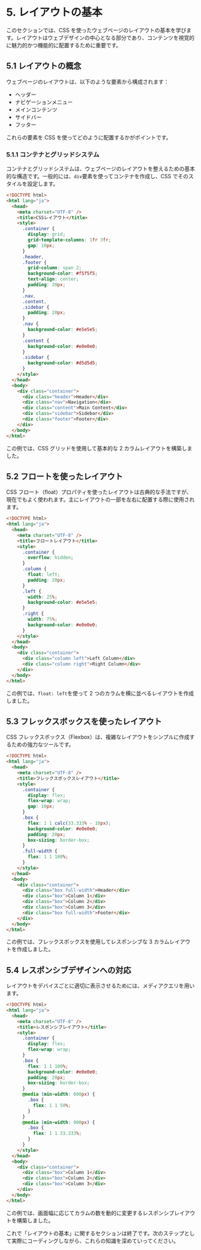 # 5. レイアウトの基本

このセクションでは、CSS を使ったウェブページのレイアウトの基本を学びます。レイアウトはウェブデザインの中心となる部分であり、コンテンツを視覚的に魅力的かつ機能的に配置するために重要です。

## 5.1 レイアウトの概念

ウェブページのレイアウトは、以下のような要素から構成されます：

- ヘッダー
- ナビゲーションメニュー
- メインコンテンツ
- サイドバー
- フッター

これらの要素を CSS を使ってどのように配置するかがポイントです。

### 5.1.1 コンテナとグリッドシステム

コンテナとグリッドシステムは、ウェブページのレイアウトを整えるための基本的な構造です。一般的には、`div`要素を使ってコンテナを作成し、CSS でそのスタイルを設定します。

```html
<!DOCTYPE html>
<html lang="ja">
  <head>
    <meta charset="UTF-8" />
    <title>CSSレイアウト</title>
    <style>
      .container {
        display: grid;
        grid-template-columns: 1fr 3fr;
        gap: 10px;
      }
      .header,
      .footer {
        grid-column: span 2;
        background-color: #f5f5f5;
        text-align: center;
        padding: 20px;
      }
      .nav,
      .content,
      .sidebar {
        padding: 20px;
      }
      .nav {
        background-color: #e5e5e5;
      }
      .content {
        background-color: #e0e0e0;
      }
      .sidebar {
        background-color: #d5d5d5;
      }
    </style>
  </head>
  <body>
    <div class="container">
      <div class="header">Header</div>
      <div class="nav">Navigation</div>
      <div class="content">Main Content</div>
      <div class="sidebar">Sidebar</div>
      <div class="footer">Footer</div>
    </div>
  </body>
</html>
```

この例では、CSS グリッドを使用して基本的な 2 カラムレイアウトを構築しました。

## 5.2 フロートを使ったレイアウト

CSS フロート（float）プロパティを使ったレイアウトは古典的な手法ですが、現在でもよく使われます。主にレイアウトの一部を左右に配置する際に使用されます。

```html
<!DOCTYPE html>
<html lang="ja">
  <head>
    <meta charset="UTF-8" />
    <title>フロートレイアウト</title>
    <style>
      .container {
        overflow: hidden;
      }
      .column {
        float: left;
        padding: 20px;
      }
      .left {
        width: 25%;
        background-color: #e5e5e5;
      }
      .right {
        width: 75%;
        background-color: #e0e0e0;
      }
    </style>
  </head>
  <body>
    <div class="container">
      <div class="column left">Left Column</div>
      <div class="column right">Right Column</div>
    </div>
  </body>
</html>
```

この例では、`float: left`を使って 2 つのカラムを横に並べるレイアウトを作成しました。

## 5.3 フレックスボックスを使ったレイアウト

CSS フレックスボックス（Flexbox）は、複雑なレイアウトをシンプルに作成するための強力なツールです。

```html
<!DOCTYPE html>
<html lang="ja">
  <head>
    <meta charset="UTF-8" />
    <title>フレックスボックスレイアウト</title>
    <style>
      .container {
        display: flex;
        flex-wrap: wrap;
        gap: 10px;
      }
      .box {
        flex: 1 1 calc(33.333% - 10px);
        background-color: #e0e0e0;
        padding: 20px;
        box-sizing: border-box;
      }
      .full-width {
        flex: 1 1 100%;
      }
    </style>
  </head>
  <body>
    <div class="container">
      <div class="box full-width">Header</div>
      <div class="box">Column 1</div>
      <div class="box">Column 2</div>
      <div class="box">Column 3</div>
      <div class="box full-width">Footer</div>
    </div>
  </body>
</html>
```

この例では、フレックスボックスを使用してレスポンシブな 3 カラムレイアウトを作成しました。

## 5.4 レスポンシブデザインへの対応

レイアウトをデバイスごとに適切に表示させるためには、メディアクエリを用います。

```html
<!DOCTYPE html>
<html lang="ja">
  <head>
    <meta charset="UTF-8" />
    <title>レスポンシブレイアウト</title>
    <style>
      .container {
        display: flex;
        flex-wrap: wrap;
      }
      .box {
        flex: 1 1 100%;
        background-color: #e0e0e0;
        padding: 20px;
        box-sizing: border-box;
      }
      @media (min-width: 600px) {
        .box {
          flex: 1 1 50%;
        }
      }
      @media (min-width: 900px) {
        .box {
          flex: 1 1 33.333%;
        }
      }
    </style>
  </head>
  <body>
    <div class="container">
      <div class="box">Column 1</div>
      <div class="box">Column 2</div>
      <div class="box">Column 3</div>
    </div>
  </body>
</html>
```

この例では、画面幅に応じてカラムの数を動的に変更するレスポンシブレイアウトを構築しました。

これで「レイアウトの基本」に関するセクションは終了です。次のステップとして実際にコーディングしながら、これらの知識を深めていってください。
